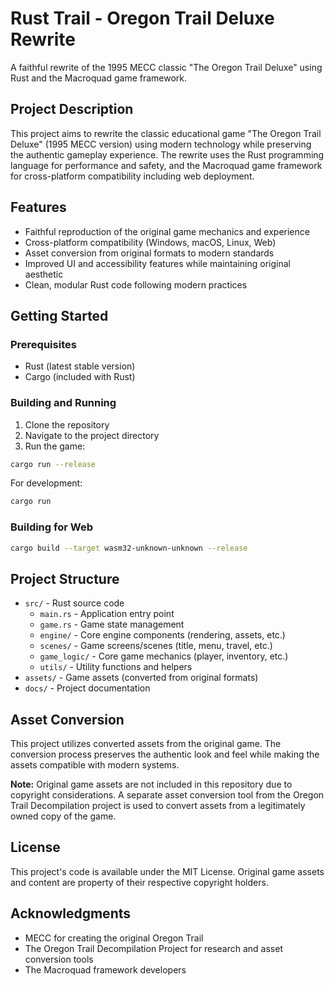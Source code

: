 # Rust Trail - Oregon Trail Deluxe Rewrite

A faithful rewrite of the 1995 MECC classic "The Oregon Trail Deluxe" using Rust and the Macroquad game framework.

## Project Description

This project aims to rewrite the classic educational game "The Oregon Trail Deluxe" (1995 MECC version) using modern technology while preserving the authentic gameplay experience. The rewrite uses the Rust programming language for performance and safety, and the Macroquad game framework for cross-platform compatibility including web deployment.

## Features

- Faithful reproduction of the original game mechanics and experience
- Cross-platform compatibility (Windows, macOS, Linux, Web)
- Asset conversion from original formats to modern standards
- Improved UI and accessibility features while maintaining original aesthetic
- Clean, modular Rust code following modern practices

## Getting Started

### Prerequisites

- Rust (latest stable version)
- Cargo (included with Rust)

### Building and Running

1. Clone the repository
2. Navigate to the project directory
3. Run the game:

```bash
cargo run --release
```

For development:

```bash
cargo run
```

### Building for Web

```bash
cargo build --target wasm32-unknown-unknown --release
```

## Project Structure

- `src/` - Rust source code
  - `main.rs` - Application entry point
  - `game.rs` - Game state management
  - `engine/` - Core engine components (rendering, assets, etc.)
  - `scenes/` - Game screens/scenes (title, menu, travel, etc.)
  - `game_logic/` - Core game mechanics (player, inventory, etc.)
  - `utils/` - Utility functions and helpers
- `assets/` - Game assets (converted from original formats)
- `docs/` - Project documentation

## Asset Conversion

This project utilizes converted assets from the original game. The conversion process preserves the authentic look and feel while making the assets compatible with modern systems.

**Note:** Original game assets are not included in this repository due to copyright considerations. A separate asset conversion tool from the Oregon Trail Decompilation project is used to convert assets from a legitimately owned copy of the game.

## License

This project's code is available under the MIT License. Original game assets and content are property of their respective copyright holders.

## Acknowledgments

- MECC for creating the original Oregon Trail
- The Oregon Trail Decompilation Project for research and asset conversion tools
- The Macroquad framework developers
